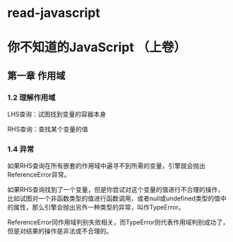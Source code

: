 # read-javascript  

# 你不知道的JavaScript （上卷）

## 第一章  作用域  

### 1.2 理解作用域

LHS查询：试图找到变量的容器本身

RHS查询：查找某个变量的值

### 1.4 异常

如果RHS查询在所有嵌套的作用域中遍寻不到所需的变量，引擎就会抛出ReferenceError异常。

如果RHS查询找到了一个变量，但是你尝试对这个变量的值进行不合理的操作，比如试图对一个非函数类型的值进行函数调用，或者null或undefined类型的值中的属性，那么引擎会抛出另外一种类型的异常，叫作TypeError。

ReferenceError同作用域判别失败相关，而TypeError则代表作用域判别成功了，但是对结果的操作是非法或不合理的。

